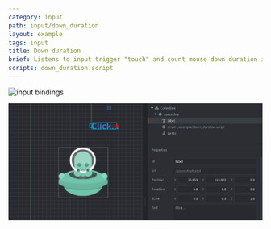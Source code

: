 ```yaml
---
category: input
path: input/down_duration
layout: example
tags: input
title: Down duration
brief: Listens to input trigger "touch" and count mouse down duration in update method.
scripts: down_duration.script
---
```


![input bindings](input_binding.png)

![text](down_click.png)
